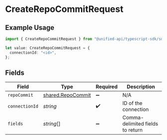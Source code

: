 # CreateRepoCommitRequest

## Example Usage

```typescript
import { CreateRepoCommitRequest } from "@unified-api/typescript-sdk/sdk/models/operations";

let value: CreateRepoCommitRequest = {
  connectionId: "<id>",
};
```

## Fields

| Field                                                         | Type                                                          | Required                                                      | Description                                                   |
| ------------------------------------------------------------- | ------------------------------------------------------------- | ------------------------------------------------------------- | ------------------------------------------------------------- |
| `repoCommit`                                                  | [shared.RepoCommit](../../../sdk/models/shared/repocommit.md) | :heavy_minus_sign:                                            | N/A                                                           |
| `connectionId`                                                | *string*                                                      | :heavy_check_mark:                                            | ID of the connection                                          |
| `fields`                                                      | *string*[]                                                    | :heavy_minus_sign:                                            | Comma-delimited fields to return                              |